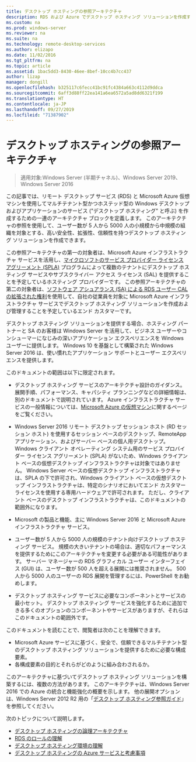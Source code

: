 ```yaml
---
title: デスクトップ ホスティングの参照アーキテクチャ
description: RDS および Azure でデスクトップ ホスティング ソリューションを作成するためのアーキテクチャに関するガイダンス。
ms.custom: na
ms.prod: windows-server
ms.reviewer: na
ms.suite: na
ms.technology: remote-desktop-services
ms.author: elizapo
ms.date: 11/02/2016
ms.tgt_pltfrm: na
ms.topic: article
ms.assetid: 1bac5dd3-8430-46ee-8bef-10cc4b7cc437
author: lizap
manager: dongill
ms.openlocfilehash: b325117c6fecc41bc91fc4384a663c4112d9ddca
ms.sourcegitcommit: 6aff3d88ff22ea141a6ea6572a5ad8dd6321f199
ms.translationtype: HT
ms.contentlocale: ja-JP
ms.lasthandoff: 09/27/2019
ms.locfileid: "71387902"
---
```

# <a name="desktop-hosting-reference-architecture"></a>デスクトップ ホスティングの参照アーキテクチャ

>適用対象:Windows Server (半期チャネル)、Windows Server 2019、Windows Server 2016

この記事では、リモート デスクトップ サービス (RDS) と Microsoft Azure 仮想マシンを使用してマルチテナント型かつホステッド型の Windows デスクトップおよびアプリケーションのサービス ("デスクトップ ホスティング" と呼ぶ) を作成するための一連のアーキテクチャ ブロックを定義します。 このアーキテクチャの参照を使用して、ユーザー数が 5 人から 5000 人の小規模から中規模の組織を対象とする、高い安全性、拡張性、信頼性を持つデスクトップ ホスティング ソリューションを作成できます。    
  
この参照アーキテクチャの第一の対象者は、Microsoft Azure インフラストラクチャ サービスを活用し、[マイクロソフトのサービス プロバイダー ライセンス アグリーメント (SPLA)](https://www.microsoft.com/hosting/en/us/licensing/splabenefits.aspx) プログラムによって複数のテナントにデスクトップ ホスティング サービスやサブスクライバー アクセス ライセンス (SAL) を提供することを予定しているホスティング プロバイダーです。 この参照アーキテクチャの第二の対象者は、[ソフトウェア アシュアランス (SA) による RDS ユーザー CAL の拡張された権利](https://download.microsoft.com/download/6/B/A/6BA3215A-C8B5-4AD1-AA8E-6C93606A4CFB/Windows_Server_2012_R2_Remote_Desktop_Services_Licensing_Datasheet.pdf)を使用して、自社の従業員を対象に Microsoft Azure インフラストラクチャ サービスでデスクトップ ホスティング ソリューションを作成および管理することを予定しているエンド カスタマーです。   
  
デスクトップ ホスティング ソリューションを提供する場合、ホスティング パートナーと SA のお客様は Windows Server を活用して、ビジネス ユーザーやコンシューマーになじみの深いアプリケーション エクスペリエンスを Windows ユーザーに提供します。 Windows 10 を基盤として構築された Windows Server 2016 は、使い慣れたアプリケーション サポートとユーザー エクスペリエンスを提供します。    
  
このドキュメントの範囲は以下に限定されます。   
  
* デスクトップ ホスティング サービスのアーキテクチャ設計のガイダンス。 展開手順、パフォーマンス、キャパシティ プランニングなどの詳細情報は、別のドキュメントで説明されています。 Azure インフラストラクチャ サービスの一般情報については、[Microsoft Azure の仮想マシン](https://azure.microsoft.com/documentation/services/virtual-machines/)に関するページをご覧ください。   
  
* Windows Server 2016 リモート デスクトップ セッション ホスト (RD セッション ホスト) を使用するセッション ベースのデスクトップ、RemoteApp アプリケーション、およびサーバー ベースの個人用デスクトップ。 Windows クライアント オペレーティング システム用のサービス プロバイダー ライセンス アグリーメント (SPLA) がないため、Windows クライアント ベースの仮想デスクトップ インフラストラクチャは対象ではありません。 Windows Server ベースの仮想デスクトップ インフラストラクチャは、SPLA の下で許可され、Windows クライアント ベースの仮想デスクトップ インフラストラクチャは、特定のシナリオにおいてエンド カスタマー ライセンスを使用する専用ハードウェアで許可されます。 ただし、クライアント ベースのデスクトップ インフラストラクチャは、このドキュメントの範囲外になります。   
  
* Microsoft の製品と機能、主に Windows Server 2016 と Microsoft Azure インフラストラクチャ サービス。   
  
* ユーザー数が 5 人から 5000 人の規模のテナント向けデスクトップ ホスティング サービス。   規模の大きいテナントの場合は、適切なパフォーマンスを提供するためにこのアーキテクチャを変更する必要がある可能性があります。 サーバー マネージャーの RDS グラフィカル ユーザー インターフェイス (GUI) は、ユーザー数が 500 人を超える展開には推奨されません。 500 人から 5000 人のユーザーの RDS 展開を管理するには、PowerShell をお勧めします。   
  
* デスクトップ ホスティング サービスに必要なコンポーネントとサービスの最小セット。 デスクトップ ホスティング サービスを強化するために追加できる多くのオプションのコンポーネントやサービスがありますが、それらはこのドキュメントの範囲外です。    
  
このドキュメントを読むことで、閲覧者は次のことを理解できます。   
- Microsoft Azure サービスに基づく、安全で、信頼できるマルチテナント型のデスクトップ ホスティング ソリューションを提供するために必要な構成要素。  
- 各構成要素の目的とそれらがどのように組み合わされるか。  
  
このアーキテクチャに基づいてデスクトップ ホスティング ソリューションを構築するには、複数の方法があります。 このアーキテクチャは、Windows Server 2016 での Azure の統合と機能強化の概要を示します。 他の展開オプションは、Windows Server 2012 R2 用の「[デスクトップ ホスティング参照ガイド](https://go.microsoft.com/fwlink/p/?LinkId=517389)」を参照してください。    
  
次のトピックについて説明します。  
- [デスクトップ ホスティングの論理アーキテクチャ](Desktop-hosting-logical-architecture.md)  
- [RDS のロールの理解](Understanding-RDS-roles.md)
- [デスクトップ ホスティング環境の理解](Understanding-the-desktop-hosting-environment.md)  
- [デスクトップ ホスティングの Azure サービスと考慮事項](Azure-services-and-considerations-for-desktop-hosting.md)
  
 


